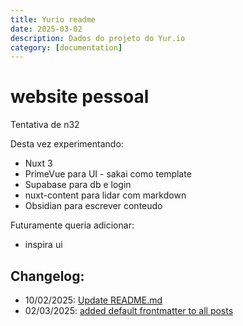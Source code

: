 ```yaml
---
title: Yurio readme
date: 2025-03-02
description: Dados do projeto do Yur.io
category: [documentation]
---
```



# website pessoal
Tentativa de n32

Desta vez experimentando:
- Nuxt 3
- PrimeVue para UI - sakai como template
- Supabase para db e login
- nuxt-content para lidar com markdown
- Obsidian para escrever conteudo

Futuramente queria adicionar:
- inspira ui

## Changelog:
 - 10/02/2025: [Update README.md](https://github.com/bolokoz/yurio/commit/44db0ef8e1edcd30d8f13427d30619aa8d8199bc)
 - 02/03/2025: [added default frontmatter to all posts](https://github.com/bolokoz/yurio/commit/9756dc53320db69a162e10b64f310a555bc90f06)
